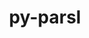 ---
title: "py-parsl"
layout: cache
categories: [package, v0.22.0]
meta: {"versions": ["2023.08.21"], "compilers": ["gcc@=11.4.0", "gcc@=9.4.0", "oneapi@=2024.0.0"], "oss": ["ubuntu20.04", "ubuntu22.04"], "platforms": ["linux"], "targets": ["neoverse_v1", "neoverse_v2", "ppc64le", "x86_64_v3"], "stacks": ["e4s", "e4s-neoverse-v2", "e4s-neoverse_v1", "e4s-oneapi", "e4s-power", "root"], "num_specs": 5, "num_specs_by_stack": {"root": 5, "e4s-power": 1, "e4s-neoverse_v1": 1, "e4s-neoverse-v2": 1, "e4s": 1, "e4s-oneapi": 1}}
spec_details: [{"hash": "y7jmymmkqopf7ykhdrw2gxhp6rgfyocs", "compiler": "gcc@=9.4.0", "versions": ["2023.08.21"], "os": "ubuntu20.04", "platform": "linux", "target": "ppc64le", "variants": ["build_system=python_pip", "~monitoring"], "stacks": ["root", "e4s-power"], "size": "-", "tarball": "https://binaries.spack.io/v0.22.0/build_cache/linux-ubuntu20.04-ppc64le/gcc-9.4.0/py-parsl-2023.08.21/linux-ubuntu20.04-ppc64le-gcc-9.4.0-py-parsl-2023.08.21-y7jmymmkqopf7ykhdrw2gxhp6rgfyocs.spack"}, {"hash": "gg5mkf53e7knbwgq2gqfxwhjjkthznky", "compiler": "gcc@=11.4.0", "versions": ["2023.08.21"], "os": "ubuntu22.04", "platform": "linux", "target": "neoverse_v1", "variants": ["build_system=python_pip", "~monitoring"], "stacks": ["root", "e4s-neoverse_v1"], "size": "-", "tarball": "https://binaries.spack.io/v0.22.0/build_cache/linux-ubuntu22.04-neoverse_v1/gcc-11.4.0/py-parsl-2023.08.21/linux-ubuntu22.04-neoverse_v1-gcc-11.4.0-py-parsl-2023.08.21-gg5mkf53e7knbwgq2gqfxwhjjkthznky.spack"}, {"hash": "jgmln63j6fuslkwqkgarrswu4fy5cxkb", "compiler": "gcc@=11.4.0", "versions": ["2023.08.21"], "os": "ubuntu22.04", "platform": "linux", "target": "neoverse_v2", "variants": ["build_system=python_pip", "~monitoring"], "stacks": ["e4s-neoverse-v2", "root"], "size": "-", "tarball": "https://binaries.spack.io/v0.22.0/build_cache/linux-ubuntu22.04-neoverse_v2/gcc-11.4.0/py-parsl-2023.08.21/linux-ubuntu22.04-neoverse_v2-gcc-11.4.0-py-parsl-2023.08.21-jgmln63j6fuslkwqkgarrswu4fy5cxkb.spack"}, {"hash": "dtdeump4yyjtymfxemy46y4wuzxw4m7z", "compiler": "gcc@=11.4.0", "versions": ["2023.08.21"], "os": "ubuntu22.04", "platform": "linux", "target": "x86_64_v3", "variants": ["build_system=python_pip", "~monitoring"], "stacks": ["root", "e4s"], "size": "-", "tarball": "https://binaries.spack.io/v0.22.0/build_cache/linux-ubuntu22.04-x86_64_v3/gcc-11.4.0/py-parsl-2023.08.21/linux-ubuntu22.04-x86_64_v3-gcc-11.4.0-py-parsl-2023.08.21-dtdeump4yyjtymfxemy46y4wuzxw4m7z.spack"}, {"hash": "xrwsjykfwv7rnvlqcxzvyabo4uajnycy", "compiler": "oneapi@=2024.0.0", "versions": ["2023.08.21"], "os": "ubuntu22.04", "platform": "linux", "target": "x86_64_v3", "variants": ["build_system=python_pip", "~monitoring"], "stacks": ["e4s-oneapi", "root"], "size": "-", "tarball": "https://binaries.spack.io/v0.22.0/build_cache/linux-ubuntu22.04-x86_64_v3/oneapi-2024.0.0/py-parsl-2023.08.21/linux-ubuntu22.04-x86_64_v3-oneapi-2024.0.0-py-parsl-2023.08.21-xrwsjykfwv7rnvlqcxzvyabo4uajnycy.spack"}]
---